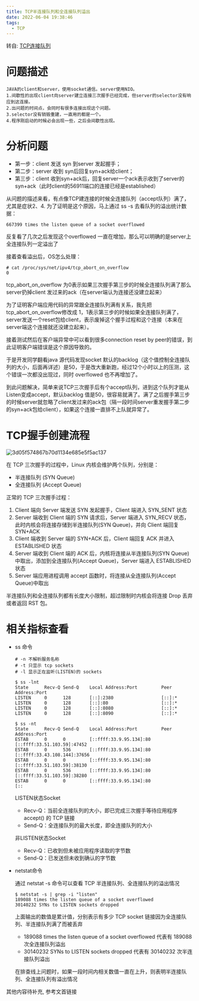 ```yaml
---
title: TCP半连接队列和全连接队列溢出
date: 2022-06-04 19:38:46
tags:
  - TCP
---
```


转自: [TCP连接队列](https://www.cnblogs.com/sidesky/p/6844228.html)

# 问题描述

```
JAVA的client和server，使用socket通信。server使用NIO。
1.间歇性的出现client向server建立连接三次握手已经完成，但server的selector没有响应到这连接。
2.出问题的时间点，会同时有很多连接出现这个问题。
3.selector没有销毁重建，一直用的都是一个。
4.程序刚启动的时候必会出现一些，之后会间歇性出现。
```

# 分析问题

- 第一步：client 发送 syn 到server 发起握手；
- 第二步：server 收到 syn后回复syn+ack给client；
- 第三步：client 收到syn+ack后，回复server一个ack表示收到了server的syn+ack（此时client的56911端口的连接已经是established）

从问题的描述来看，有点像TCP建连接的时候全连接队列（accept队列）满了，尤其是症状2、4. 为了证明是这个原因，马上通过 ss -s 去看队列的溢出统计数据：

```
667399 times the listen queue of a socket overflowed
```

反复看了几次之后发现这个overflowed 一直在增加，那么可以明确的是server上全连接队列一定溢出了

接着查看溢出后，OS怎么处理：

```
# cat /proc/sys/net/ipv4/tcp_abort_on_overflow
0
```

tcp_abort_on_overflow 为0表示如果三次握手第三步的时候全连接队列满了那么server扔掉client 发过来的ack（在server端认为连接还没建立起来）

为了证明客户端应用代码的异常跟全连接队列满有关系，我先把tcp_abort_on_overflow修改成 1，1表示第三步的时候如果全连接队列满了，server发送一个reset包给client，表示废掉这个握手过程和这个连接（本来在server端这个连接就还没建立起来）。

接着测试然后在客户端异常中可以看到很多connection reset by peer的错误，到此证明客户端错误是这个原因导致的。

于是开发同学翻看java 源代码发现socket 默认的backlog（这个值控制全连接队列的大小，后面再详述）是50，于是改大重新跑，经过12个小时以上的压测，这个错误一次都没出现过，同时 overflowed 也不再增加了。

到此问题解决，简单来说TCP三次握手后有个accept队列，进到这个队列才能从Listen变成accept，默认backlog 值是50，很容易就满了。满了之后握手第三步的时候server就忽略了client发过来的ack包（隔一段时间server重发握手第二步的syn+ack包给client），如果这个连接一直排不上队就异常了。



# TCP握手创建流程

![3d05f574867b70d1134e685e5f5ac137](3d05f574867b70d1134e685e5f5ac137.jpg)

在 TCP 三次握手的过程中，Linux 内核会维护两个队列，分别是：

- 半连接队列 (SYN Queue)
- 全连接队列 (Accept Queue)

正常的 TCP 三次握手过程：

1. Client 端向 Server 端发送 SYN 发起握手，Client 端进入 SYN_SENT 状态
2. Server 端收到 Client 端的 SYN 请求后，Server 端进入 SYN_RECV 状态，此时内核会将连接存储到半连接队列(SYN Queue)，并向 Client 端回复 SYN+ACK
3. Client 端收到 Server 端的 SYN+ACK 后，Client 端回复 ACK 并进入 ESTABLISHED 状态
4. Server 端收到 Client 端的 ACK 后，内核将连接从半连接队列(SYN Queue)中取出，添加到全连接队列(Accept Queue)，Server 端进入 ESTABLISHED 状态
5. Server 端应用进程调用 accept 函数时，将连接从全连接队列(Accept Queue)中取出

半连接队列和全连接队列都有长度大小限制，超过限制时内核会将连接 Drop 丢弃或者返回 RST 包。



# 相关指标查看

- ss 命令

  ```
  # -n 不解析服务名称 
  # -t 只显示 tcp sockets 
  # -l 显示正在监听(LISTEN)的 sockets 
   
  $ ss -lnt 
  State      Recv-Q Send-Q    Local Address:Port         Peer Address:Port 
  LISTEN     0      128       [::]:2380                  [::]:* 
  LISTEN     0      128       [::]:80                    [::]:* 
  LISTEN     0      128       [::]:8080                  [::]:* 
  LISTEN     0      128       [::]:8090                  [::]:* 
   
  $ ss -nt 
  State      Recv-Q Send-Q    Local Address:Port         Peer Address:Port 
  ESTAB      0      0         [::ffff:33.9.95.134]:80                   [::ffff:33.51.103.59]:47452 
  ESTAB      0      536       [::ffff:33.9.95.134]:80                  [::ffff:33.43.108.144]:37656 
  ESTAB      0      0         [::ffff:33.9.95.134]:80                   [::ffff:33.51.103.59]:38130 
  ESTAB      0      536       [::ffff:33.9.95.134]:80                   [::ffff:33.51.103.59]:38280 
  ESTAB      0      0         [::ffff:33.9.95.134]:80                   [:: 
  ```

  LISTEN状态Socket

  - Recv-Q：当前全连接队列的大小，即已完成三次握手等待应用程序 accept() 的 TCP 链接
  - Send-Q：全连接队列的最大长度，即全连接队列的大小

  非LISTEN状态Socket

  - Recv-Q：已收到但未被应用程序读取的字节数
  - Send-Q：已发送但未收到确认的字节数

- netstat命令

  通过 netstat -s 命令可以查看 TCP 半连接队列、全连接队列的溢出情况

  ```
  $ netstat -s | grep -i "listen" 
  189088 times the listen queue of a socket overflowed 
  30140232 SYNs to LISTEN sockets dropped 
  ```

  上面输出的数值是累计值，分别表示有多少 TCP socket 链接因为全连接队列、半连接队列满了而被丢弃

  - 189088 times the listen queue of a socket overflowed 代表有 189088 次全连接队列溢出
  - 30140232 SYNs to LISTEN sockets dropped 代表有 30140232 次半连接队列溢出

  在排查线上问题时，如果一段时间内相关数值一直在上升，则表明半连接队列、全连接队列有溢出情况



其他内容待补充, 参考文首链接
